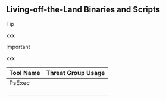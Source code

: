 ## Living-off-the-Land Binaries and Scripts

> [!TIP]
> xxx

> [!IMPORTANT]
> xxx

| Tool Name | Threat Group Usage |
|---|---|
| PsExec | |
| | |
| | |
| | |
